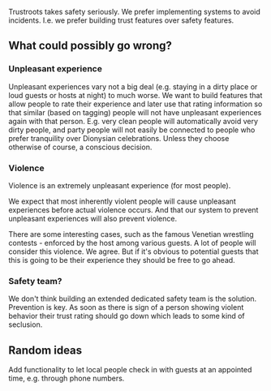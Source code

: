 Trustroots takes safety seriously. We prefer implementing systems to avoid incidents. I.e. we prefer building trust features over safety features.


## What could possibly go wrong?

### Unpleasant experience

Unpleasant experiences vary not a big deal (e.g. staying in a dirty place or loud guests or hosts at night) to much worse. We want to build features that allow people to rate their experience and later use that rating information so that similar (based on tagging) people will not have unpleasant experiences again with that person. E.g. very clean people will automatically avoid very dirty people, and party people will not easily be connected to people who prefer tranquility over Dionysian celebrations. Unless they choose otherwise of course, a conscious decision.


### Violence

Violence is an extremely unpleasant experience (for most people).

We expect that most inherently violent people will cause unpleasant experiences before actual violence occurs. And that our system to prevent unpleasant experiences will also prevent violence.

There are some interesting cases, such as the famous Venetian wrestling contests - enforced by the host among various guests. A lot of people will consider this violence. We agree. But if it's obvious to potential guests that this is going to be their experience they should be free to go ahead.

### Safety team?

We don't think building an extended dedicated safety team is the solution. Prevention is key. As soon as there is sign of a person showing violent behavior their trust rating should go down which leads to some kind of seclusion.



## Random ideas

Add functionality to let local people check in with guests at an appointed time, e.g. through phone numbers.
